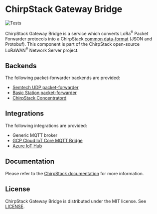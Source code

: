 # ChirpStack Gateway Bridge

![Tests](https://github.com/fraanx/chirpstack-gateway-bridge/actions/workflows/main.yml/badge.svg?branch=master)

ChirpStack Gateway Bridge is a service which converts LoRa<sup>&reg;</sup> Packet Forwarder protocols
into a ChirpStack [common data-format](https://github.com/chirpstack/chirpstack/blob/master/api/proto/gw/gw.proto) (JSON and Protobuf).
This component is part of the ChirpStack open-source LoRaWAN<sup>&reg;</sup> Network Server project.

## Backends

The following packet-forwarder backends are provided:

* [Semtech UDP packet-forwarder](https://github.com/Lora-net/packet_forwarder)
* [Basic Station packet-forwarder](https://github.com/lorabasics/basicstation)
* [ChirpStack Concentratord](https://github.com/brocaar/chirpstack-concentratord/)

## Integrations

The following integrations are provided:

* Generic MQTT broker
* [GCP Cloud IoT Core MQTT Bridge](https://cloud.google.com/iot-core/)
* [Azure IoT Hub](https://azure.microsoft.com/en-us/services/iot-hub/)

## Documentation

Please refer to the [ChirpStack documentation](https://www.chirpstack.io/) for
more information.

## License

ChirpStack Gateway Bridge is distributed under the MIT license. See 
[LICENSE](https://github.com/fraanx/chirpstack-gateway-bridge/blob/master/LICENSE).
